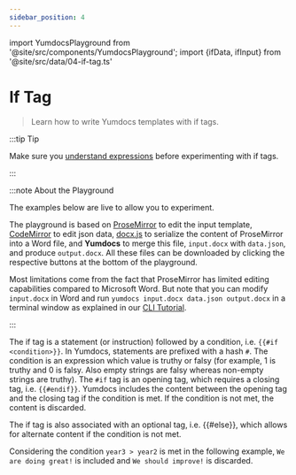 ```yaml
---
sidebar_position: 4
---
```


import YumdocsPlayground from '@site/src/components/YumdocsPlayground';
import {ifData, ifInput} from '@site/src/data/04-if-tag.ts'

# If Tag

> Learn how to write Yumdocs templates with if tags.

:::tip Tip

Make sure you [understand expressions](./01-expressions.md) before experimenting with if tags.

:::

:::note About the Playground

The examples below are live to allow you to experiment.

The playground is based on [ProseMirror](https://prosemirror.net/) to edit the input template,
[CodeMirror](https://codemirror.net/) to edit json data,
[docx.js](https://docx.js.org/) to serialize the content of ProseMirror into a Word file,
and **Yumdocs** to merge this file, `input.docx` with `data.json`, and produce `output.docx`.
All these files can be downloaded by clicking the respective buttons at the bottom of the playground.

Most limitations come from the fact that ProseMirror has limited editing capabilities compared to Microsoft Word.
But note that you can modify `input.docx` in Word and run `yumdocs input.docx data.json output.docx`
in a terminal window as explained in our [CLI Tutorial](../tutorials/04-cli-tutorial.md).

:::

The if tag is a statement (or instruction) followed by a condition, i.e. `{{#if <condition>}}`.
In Yumdocs, statements are prefixed with a hash `#`. The condition is an expression which value is truthy or falsy
(for example, 1 is truthy and 0 is falsy. Also empty strings are falsy whereas non-empty strings are truthy).
The `#if` tag is an opening tag, which requires a closing tag, i.e. `{{#endif}}`.
Yumdocs includes the content between the opening tag and the closing tag if the condition is met.
If the condition is not met, the content is discarded.

The if tag is also associated with an optional tag, i.e. {{#else}},
which allows for alternate content if the condition is not met. 

Considering the condition `year3 > year2` is met in the following example,
`We are doing great!` is included and `We should improve!` is discarded.

<YumdocsPlayground data={ifData} input={ifInput}></YumdocsPlayground>

